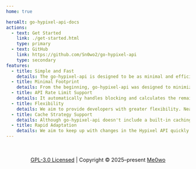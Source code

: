 ```yaml
---
home: true

heroAlt: go-hypixel-api-docs
actions:
  - text: Get Started
    link: ./get-started.html
    type: primary
  - text: GitHub
    link: https://github.com/Sn0wo2/go-hypixel-api
    type: secondary
features:
  - title: Simple and Fast
    details: The go-hypixel-api is designed to be as minimal and efficient as possible for rapid development. All Hypixel API endpoints are built-in and wrapped as functions.
  - title: Minimal Footprint
    details: From the beginning, go-hypixel-api was designed to minimize package size and dependencies while still being fully featured.
  - title: API Rate Limit Support
    details: It automatically handles blocking and calculates the remaining request quota based on Hypixel API response headers—no manual setup required.
  - title: Flexibility
    details: We aim to provide developers with greater flexibility. Nearly all settings in go-hypixel-api can be customized, and low-level functions are exposed.
  - title: Cache Strategy Support
    details: Although go-hypixel-api doesn't include a built-in caching module, it offers a comprehensive Hook and Callback mechanism, allowing developers to implement their own caching strategies.
  - title: Rapid Adaptation
    details: We aim to keep up with changes in the Hypixel API quickly. Thanks to its flexible core design, developers can also adapt easily when project updates lag behind.
---
```


<div style="text-align: center; margin-top: 3rem; font-size: 0.9rem;">
  <a href="https://www.gnu.org/licenses/gpl-3.0.html" target="_blank">GPL-3.0 Licensed</a> |
  Copyright © 2025–present
  <a href="https://github.com/Sn0wo2" target="_blank">Me0wo</a>
</div>
